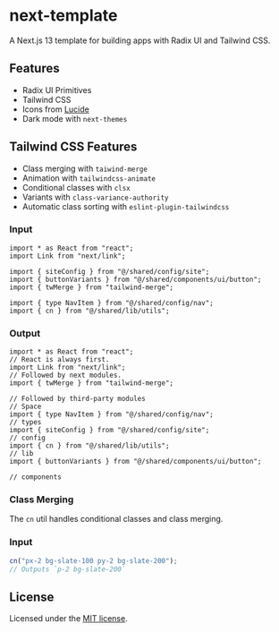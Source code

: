 # next-template

A Next.js 13 template for building apps with Radix UI and Tailwind CSS.

## Features

- Radix UI Primitives
- Tailwind CSS
- Icons from [Lucide](https://lucide.dev)
- Dark mode with `next-themes`

## Tailwind CSS Features

- Class merging with `taiwind-merge`
- Animation with `tailwindcss-animate`
- Conditional classes with `clsx`
- Variants with `class-variance-authority`
- Automatic class sorting with `eslint-plugin-tailwindcss`

### Input

```tsx
import * as React from "react";
import Link from "next/link";

import { siteConfig } from "@/shared/config/site";
import { buttonVariants } from "@/shared/components/ui/button";
import { twMerge } from "tailwind-merge";

import { type NavItem } from "@/shared/config/nav";
import { cn } from "@/shared/lib/utils";
```

### Output

```tsx
import * as React from "react";
// React is always first.
import Link from "next/link";
// Followed by next modules.
import { twMerge } from "tailwind-merge";

// Followed by third-party modules
// Space
import { type NavItem } from "@/shared/config/nav";
// types
import { siteConfig } from "@/shared/config/site";
// config
import { cn } from "@/shared/lib/utils";
// lib
import { buttonVariants } from "@/shared/components/ui/button";

// components
```

### Class Merging

The `cn` util handles conditional classes and class merging.

### Input

```ts
cn("px-2 bg-slate-100 py-2 bg-slate-200");
// Outputs `p-2 bg-slate-200`
```

## License

Licensed under the
[MIT license](https://github.com/shadcn/ui/blob/main/LICENSE.md).
